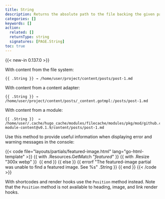 ```yaml
---
title: String
description: Returns the absolute path to the file backing the given page.
categories: []
keywords: []
action:
  related: []
  returnType: string
  signatures: [PAGE.String]
toc: true
---
```


{{< new-in 0.137.0 >}}

With content from the file system:

```go-html-template
{{ .String }} → /home/user/project/content/posts/post-1.md
```

With content from a content adapter:

```go-html-template
{{ .String }} → /home/user/project/content/posts/_content.gotmpl:/posts/post-1.md
```

With content from a module:

```go-html-template
{{ .String }}  → /home/user/.cache/hugo_cache/modules/filecache/modules/pkg/mod/github.com/user/hugo-module-content@v0.1.9/content/posts/post-1.md
```

Use this method to provide useful information when displaying error and warning messages in the console:

{{< code file="layouts/partials/featured-image.html" lang="go-html-template" >}}
{{ with .Resources.GetMatch "*featured*" }}
  {{ with .Resize "300x webp" }}
    <img src="{{ .RelPermalink }}" width="{{ .Width }}" height="{{ .Height }}" alt="">
  {{ end }}
{{ else }}
  {{ errorf "The featured-image partial was unable to find a featured image. See %s" .String }}
{{ end }}
{{< /code >}}

With shortcodes and render hooks use the `Position` method instead. Note that the `Position` method is not available to heading, image, and link render hooks.
